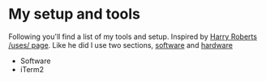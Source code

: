 # My setup and tools

Following you'll find a list of my tools and setup. Inspired by [Harry Roberts](https://twitter.com/csswizardry) [/uses/ page](https://csswizardry.com/uses/). Like he did I use two sections, [software](#software) and [hardware](#hardware) 

- Software 
 - iTerm2
